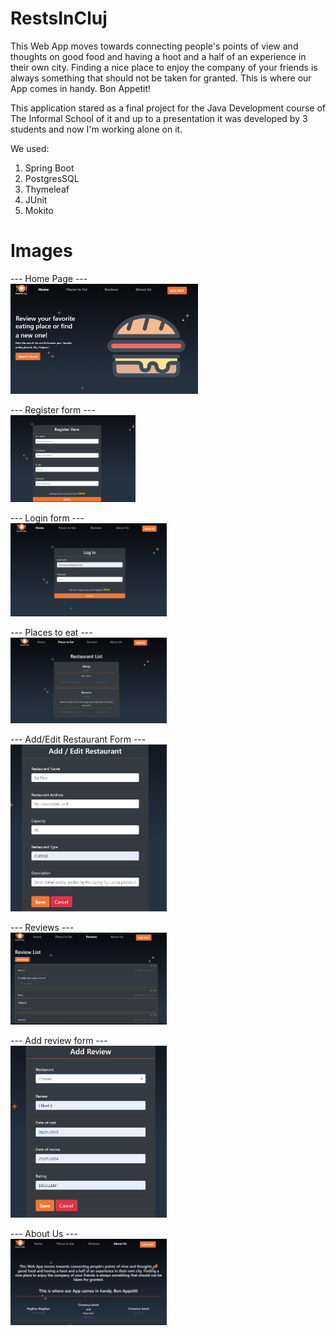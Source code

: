 

# RestsInCluj  

This Web App moves towards connecting people's points of view and thoughts on good food and having a hoot and a half of an experience in their own city. Finding a nice place to enjoy the company of your friends is always something that should not be taken for granted.
                                    This is where our App comes in handy. Bon Appetit!
                                    
This application stared as a final project for the Java Development course of The Informal School of it and up to a presentation it was developed by 3 students and now I'm working alone on it.

We used:
1. Spring Boot
2. PostgresSQL
3. Thymeleaf
4. JUnit
5. Mokito

# Images

  --- Home Page ---       
<img src="Images/HomePage.PNG" width="300">


 --- Register form ---    
<img src="Images/RegisterForm.PNG" width="200">
  
     
 --- Login form ---    
<img src="Images/SignInForm.PNG" width="250">
  
  
  --- Places to eat ---     
<img src="Images/PlacesToEat.PNG" width="250">


  --- Add/Edit Restaurant Form ---    
<img src="Images/Add,EditRestaurantForm.PNG" width="250">


  --- Reviews ---     
<img src="Images/ReviewsPage.PNG" width="250">


  --- Add review form ---    
<img src="Images/AddReviewForm.PNG" width="250">


  --- About Us ---    
<img src="Images/AboutUsPage.PNG" width="250">

